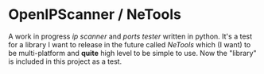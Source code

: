 # OpenIPScanner / NeTools

A work in progress *ip scanner* and *ports tester* written in python. 
It's a test for a library I want to release in the future called *NeTools* which (I want) to be multi-platform and **quite** high level to be simple to use. Now the "library" is included in this project as a test. 